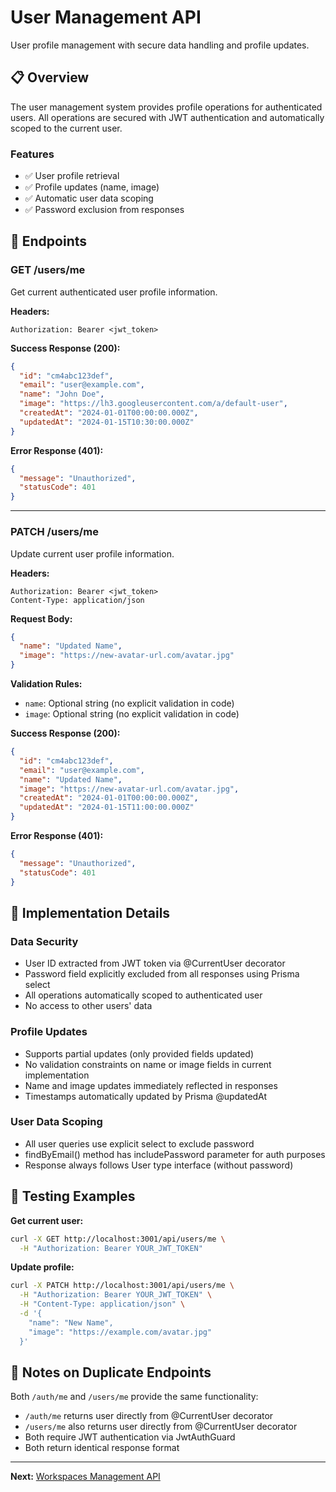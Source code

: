 # User Management API

User profile management with secure data handling and profile updates.

## 📋 Overview

The user management system provides profile operations for authenticated users. All operations are secured with JWT authentication and automatically scoped to the current user.

### Features
- ✅ User profile retrieval
- ✅ Profile updates (name, image)
- ✅ Automatic user data scoping
- ✅ Password exclusion from responses

## 🔐 Endpoints

### GET /users/me

Get current authenticated user profile information.

**Headers:**
```
Authorization: Bearer <jwt_token>
```

**Success Response (200):**
```json
{
  "id": "cm4abc123def",
  "email": "user@example.com",
  "name": "John Doe",
  "image": "https://lh3.googleusercontent.com/a/default-user",
  "createdAt": "2024-01-01T00:00:00.000Z",
  "updatedAt": "2024-01-15T10:30:00.000Z"
}
```

**Error Response (401):**
```json
{
  "message": "Unauthorized",
  "statusCode": 401
}
```

---

### PATCH /users/me

Update current user profile information.

**Headers:**
```
Authorization: Bearer <jwt_token>
Content-Type: application/json
```

**Request Body:**
```json
{
  "name": "Updated Name",
  "image": "https://new-avatar-url.com/avatar.jpg"
}
```

**Validation Rules:**
- `name`: Optional string (no explicit validation in code)
- `image`: Optional string (no explicit validation in code)

**Success Response (200):**
```json
{
  "id": "cm4abc123def",
  "email": "user@example.com",
  "name": "Updated Name",
  "image": "https://new-avatar-url.com/avatar.jpg",
  "createdAt": "2024-01-01T00:00:00.000Z",
  "updatedAt": "2024-01-15T11:00:00.000Z"
}
```

**Error Response (401):**
```json
{
  "message": "Unauthorized",
  "statusCode": 401
}
```

## 🔧 Implementation Details

### Data Security
- User ID extracted from JWT token via @CurrentUser decorator
- Password field explicitly excluded from all responses using Prisma select
- All operations automatically scoped to authenticated user
- No access to other users' data

### Profile Updates
- Supports partial updates (only provided fields updated)
- No validation constraints on name or image fields in current implementation
- Name and image updates immediately reflected in responses
- Timestamps automatically updated by Prisma @updatedAt

### User Data Scoping
- All user queries use explicit select to exclude password
- findByEmail() method has includePassword parameter for auth purposes
- Response always follows User type interface (without password)

## 🧪 Testing Examples

**Get current user:**
```bash
curl -X GET http://localhost:3001/api/users/me \
  -H "Authorization: Bearer YOUR_JWT_TOKEN"
```

**Update profile:**
```bash
curl -X PATCH http://localhost:3001/api/users/me \
  -H "Authorization: Bearer YOUR_JWT_TOKEN" \
  -H "Content-Type: application/json" \
  -d '{
    "name": "New Name",
    "image": "https://example.com/avatar.jpg"
  }'
```

## 📝 Notes on Duplicate Endpoints

Both `/auth/me` and `/users/me` provide the same functionality:
- `/auth/me` returns user directly from @CurrentUser decorator
- `/users/me` also returns user directly from @CurrentUser decorator
- Both require JWT authentication via JwtAuthGuard
- Both return identical response format

---

**Next:** [Workspaces Management API](./03-workspaces.md)
